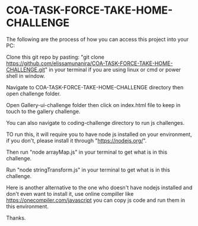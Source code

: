 # COA-TASK-FORCE-TAKE-HOME-CHALLENGE

The following are the process of how you can access this project into your PC:

Clone this git repo by pasting: "git clone https://github.com/elissamunanira/COA-TASK-FORCE-TAKE-HOME-CHALLENGE.git" in your terminal if you are using linux or cmd or power shell in window.

Navigate to COA-TASK-FORCE-TAKE-HOME-CHALLENGE directory then open challenge folder.

Open Gallery-ui-challenge folder then click on index.html file to keep in touch to the gallery challenge.

You can also navigate to coding-challenge directory to run js challenges.

TO run this, it will require you to have node js installed on your environment, if you don't, please install it through "https://nodejs.org/".

Then run "node arrayMap.js" in your terminal to get what is in this challenge.

Run "node stringTransform.js" in your terminal to get what is in this challenge.

Here is another alternative to the one who doesn't have nodejs installed and don't even want to install it, use online compiller like https://onecompiler.com/javascript you can copy js code and run them in this environment.

Thanks.
